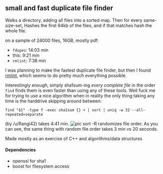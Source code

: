 small and fast duplicate file finder
---

Walks a directory, adding all files into a sorted map. Then for every same-size-set, Hashes the first 64kb of the files, and if that matches hash the whole file.

on a sample of 24000 files, 16GB, mostly pdf:
* `fdupes`: 14:03 min
* this: 9:21 min
* `rmlint`: 7:38 min

I was planning to make the fastest duplicate file finder, but then I found [rmlint](https://github.com/sahib/rmlint), which seems to do pretty much everything possible.

Interestingly enough, simply sha1sum-ing *every complete file* in the order `find` finds them is even faster than using any of these tools. Well fuck me for trying to use a nice algorithm when in reality the only thing taking any time is the harddrive skipping around between:

    find "$1" -type f -exec sha1sum {} + | sort | uniq -w 32 --all-repeated=separate
(by /u/Rangi42) takes 4:41 min.
![pic](http://i.imgur.com/SdLftak.png)
sort -R randomizes file order. As you can see, the same thing with random file order takes 3 min vs 20 seconds.

Made mostly as an exercise of C++ and algorithms/data structures

#### Dependencies
* openssl for sha1
* boost for filesystem access
